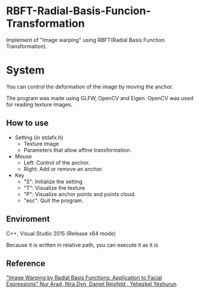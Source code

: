 # RBFT-Radial-Basis-Funcion-Transformation

Implement of "Image warping" using RBFT(Radial Basis Function Transformation).

# System
You can control the deformation of the image by moving the anchor.


The program was made using GLFW, OpenCV and Eigen.
OpenCV was used for reading texture images.


## How to use
- Setting (in stdafx.h)
  - Texture image
  - Parameters that allow affine transformation.
- Mouse
  - Left: Control of the anchor.
  - Right: Add or remove an anchor.
- Key
  - "S": Initialize the setting
  - "T": Visualize the texture
  - "P": Visualize anchor points and points cloud.
  - "esc": Quit the program.


## Enviroment
C++, Visual Studio 2015 (Release x64 mode)

Because it is written in relative path, you can execute it as it is




## Reference
["Image Warping by Radial Basis
Functions: Application to Facial
Expressions" Nur Arad, Nira Dyn, Daniel Reisfeld
, Yehezkel Yeshurun
](https://www.researchgate.net/profile/Daniel_Reisfeld/publication/2255034_Image_Warping_by_Radial_Basis_Functions_Application_to_Facial_Expressions/links/02e7e51f7943d959ec000000.pdf)
